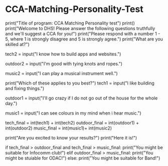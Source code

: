 # CCA-Matching-Personality-Test
print("Title of program: CCA Matching Personality test")
print()
print("Welcome to DHS! Please answer the following questions truthfully and we'll suggest a CCA for you!")
print("Please respond with a number 1 - 5, where 1 is strongly disagree and 5 is strongly agree.")
print("What are you skilled at?")

tech2 = input("I know how to build apps and websites.")

outdoor2 = input("I'm good with tying knots and ropes.")

music2 = input("I can play a musical instrument well.")

print("Which of these applies to you best?")
tech1 = input("I like building and fixing things.")

outdoor1 = input("I'll go crazy if I do not go out of the house for the whole day.")

music1 = input("I can see colours in my mind when i hear music.")


tech_final = int(tech1) + int(tech2)
outdoor_final = int(outdoor1) + int(outdoor2)
music_final = int(music1)+ int(music2)

print("Are you excited to know your results?")
print("Here it is!")

if tech_final > outdoor_final and tech_final > music_final:
  print("You might be suitable for Infocomm club!")
elif outdoor_final > music_final:
  print("You might be stuiable for ODAC!")
else:
  print("You might be suitable for Band!")
